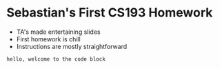 # Sebastian's First CS193 Homework

- TA's made entertaining slides
- First homework is chill
- Instructions are mostly straightforward

```
hello, welcome to the code block
```
